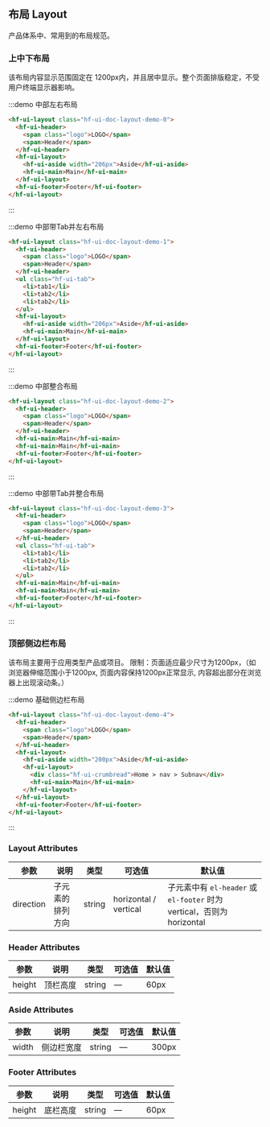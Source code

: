 ## 布局 Layout
产品体系中、常用到的布局规范。

### 上中下布局
该布局内容显示范围固定在 1200px内，并且居中显示。整个页面排版稳定，不受用户终端显示器影响。

:::demo 中部左右布局

```html
<hf-ui-layout class="hf-ui-doc-layout-demo-0">
  <hf-ui-header>
    <span class="logo">LOGO</span>
    <span>Header</span>
  </hf-ui-header>
  <hf-ui-layout>
    <hf-ui-aside width="206px">Aside</hf-ui-aside>
    <hf-ui-main>Main</hf-ui-main>
  </hf-ui-layout>
  <hf-ui-footer>Footer</hf-ui-footer>
</hf-ui-layout>
```
:::

:::demo 中部带Tab并左右布局
```html
<hf-ui-layout class="hf-ui-doc-layout-demo-1">
  <hf-ui-header>
    <span class="logo">LOGO</span>
    <span>Header</span>
  </hf-ui-header>
  <ul class="hf-ui-tab">
    <li>tab1</li>
    <li>tab2</li>
    <li>tab2</li>
  </ul>
  <hf-ui-layout>
    <hf-ui-aside width="206px">Aside</hf-ui-aside>
    <hf-ui-main>Main</hf-ui-main>
  </hf-ui-layout>
  <hf-ui-footer>Footer</hf-ui-footer>
</hf-ui-layout>
```
:::

:::demo 中部整合布局
```html
<hf-ui-layout class="hf-ui-doc-layout-demo-2">
  <hf-ui-header>
    <span class="logo">LOGO</span>
    <span>Header</span>
  </hf-ui-header>
  <hf-ui-main>Main</hf-ui-main>
  <hf-ui-main>Main</hf-ui-main>
  <hf-ui-footer>Footer</hf-ui-footer>
</hf-ui-layout>
```
:::

:::demo 中部带Tab并整合布局
```html
<hf-ui-layout class="hf-ui-doc-layout-demo-3">
  <hf-ui-header>
    <span class="logo">LOGO</span>
    <span>Header</span>
  </hf-ui-header>
  <ul class="hf-ui-tab">
    <li>tab1</li>
    <li>tab2</li>
    <li>tab2</li>
  </ul>
  <hf-ui-main>Main</hf-ui-main>
  <hf-ui-main>Main</hf-ui-main>
  <hf-ui-footer>Footer</hf-ui-footer>
</hf-ui-layout>
```
:::

### 顶部侧边栏布局
该布局主要用于应用类型产品或项目。
限制：页面适应最少尺寸为1200px，（如浏览器伸缩范围小于1200px, 页面内容保持1200px正常显示, 内容超出部分在浏览器上出现滚动条。）

:::demo 基础侧边栏布局
```html
<hf-ui-layout class="hf-ui-doc-layout-demo-4">
  <hf-ui-header>
    <span class="logo">LOGO</span>
    <span>Header</span>
  </hf-ui-header>
  <hf-ui-layout>
    <hf-ui-aside width="200px">Aside</hf-ui-aside>
    <hf-ui-layout>
      <div class="hf-ui-crumbread">Home > nav > Subnav</div>
      <hf-ui-main>Main</hf-ui-main>
    </hf-ui-layout>
  </hf-ui-layout>
  <hf-ui-footer>Footer</hf-ui-footer>
</hf-ui-layout>
```
:::


### Layout Attributes
| 参数    | 说明     | 类型    | 可选值      | 默认值 |
|---------|----------|---------|-------------|--------|
| direction | 子元素的排列方向 | string | horizontal / vertical | 子元素中有 `el-header` 或 `el-footer` 时为 vertical，否则为 horizontal |

### Header Attributes
| 参数    | 说明     | 类型    | 可选值      | 默认值 |
|---------|----------|---------|-------------|--------|
| height | 顶栏高度 | string | — | 60px |

### Aside Attributes
| 参数    | 说明     | 类型    | 可选值      | 默认值 |
|---------|----------|---------|-------------|--------|
| width | 侧边栏宽度 | string | — | 300px |

### Footer Attributes
| 参数    | 说明     | 类型    | 可选值      | 默认值 |
|---------|----------|---------|-------------|--------|
| height | 底栏高度 | string | — | 60px |
